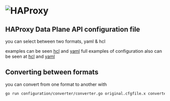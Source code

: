 # ![HAProxy](../assets/images/haproxy-weblogo-210x49.png "HAProxy")

## HAProxy Data Plane API configuration file

you can select between two formats, yaml & hcl

examples can be seen [hcl](examples/example-dataplaneapi.hcl) and [yaml](examples/example-dataplaneapi.yaml)
full examples of configuration also can be seen at [hcl](examples/example-full.hcl) and [yaml](examples/example-full.yaml)

## Converting between formats

you can convert from one format to another with

```bash
go run configuration/converter/converter.go original.cfgfile.x converted.x
```
